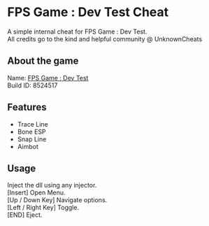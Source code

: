 
# FPS Game : Dev Test Cheat

A simple internal cheat for FPS Game : Dev Test.\
All credits go to the kind and helpful community @ UnknownCheats



## About the game
Name: [FPS Game : Dev Test](https://store.steampowered.com/app/1901200/FPS_Game_Dev_Test/)\
Build ID: 8524517


## Features

- Trace Line
- Bone ESP
- Snap Line
- Aimbot


## Usage

Inject the dll using any injector.\
[Insert] Open Menu.\
[Up / Down Key] Navigate options.\
[Left / Right Key] Toggle.\
[END] Eject.

